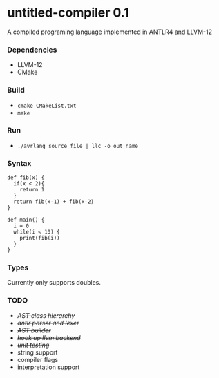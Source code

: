 # untitled-compiler 0.1
A compiled programing language implemented in ANTLR4 and LLVM-12

### Dependencies
* LLVM-12
* CMake

### Build
* `cmake CMakeList.txt`
* `make`

### Run
* `./avrlang source_file | llc -o out_name`

### Syntax 
```
def fib(x) {
  if(x < 2){
    return 1
  }
  return fib(x-1) + fib(x-2)
}

def main() {
  i = 0
  while(i < 10) {
    print(fib(i))  
  }
}
```

### Types
Currently only supports doubles.

### TODO
* <strike> *AST class hierarchy* </strike>
* <strike> *antlr parser and lexer* </strike>
* <strike> *AST builder* </strike>
* <strike> *hook up llvm backend* </strike>
* <strike> *unit testing* </strike>
* string support
* compiler flags
* interpretation support
